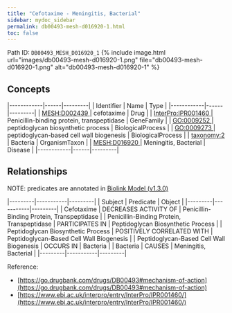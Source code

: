 ```yaml
---
title: "Cefotaxime - Meningitis, Bacterial"
sidebar: mydoc_sidebar
permalink: db00493-mesh-d016920-1.html
toc: false 
---
```



Path ID: `DB00493_MESH_D016920_1`
{% include image.html url="images/db00493-mesh-d016920-1.png" file="db00493-mesh-d016920-1.png" alt="db00493-mesh-d016920-1" %}

## Concepts

|------------|------|---------|
| Identifier | Name | Type    |
|------------|------|---------|
| <a href="https://identifiers.org/MESH:D002439">MESH:D002439 </a> | cefotaxime | Drug |
| <a href="https://identifiers.org/InterPro:IPR001460">InterPro:IPR001460 </a> | Penicillin-binding protein, transpeptidase | GeneFamily |
| <a href="https://identifiers.org/GO:0009252">GO:0009252 </a> | peptidoglycan biosynthetic process | BiologicalProcess |
| <a href="https://identifiers.org/GO:0009273">GO:0009273 </a> | peptidoglycan-based cell wall biogenesis | BiologicalProcess |
| <a href="https://identifiers.org/taxonomy:2">taxonomy:2 </a> | Bacteria | OrganismTaxon |
| <a href="https://identifiers.org/MESH:D016920">MESH:D016920 </a> | Meningitis, Bacterial | Disease |
|------------|------|---------|

## Relationships


NOTE: predicates are annotated in <a href="https://github.com/biolink/biolink-model/releases/tag/v1.3.0">Biolink Model (v1.3.0)</a>

|---------|-----------|---------|
| Subject | Predicate | Object  |
|---------|-----------|---------|
| Cefotaxime | DECREASES ACTIVITY OF | Penicillin-Binding Protein, Transpeptidase |
| Penicillin-Binding Protein, Transpeptidase | PARTICIPATES IN | Peptidoglycan Biosynthetic Process |
| Peptidoglycan Biosynthetic Process | POSITIVELY CORRELATED WITH | Peptidoglycan-Based Cell Wall Biogenesis |
| Peptidoglycan-Based Cell Wall Biogenesis | OCCURS IN | Bacteria |
| Bacteria | CAUSES | Meningitis, Bacterial |
|---------|-----------|---------|

Reference: 
  - [https://go.drugbank.com/drugs/DB00493#mechanism-of-action](https://go.drugbank.com/drugs/DB00493#mechanism-of-action)
  - [https://www.ebi.ac.uk/interpro/entry/InterPro/IPR001460/](https://www.ebi.ac.uk/interpro/entry/InterPro/IPR001460/)
